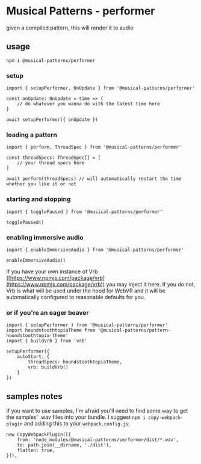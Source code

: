 # Musical Patterns - performer

given a compiled pattern, this will render it to audio

## usage

`npm i @musical-patterns/performer`

### setup

```
import { setupPerformer, OnUpdate } from '@musical-patterns/performer'

const onUpdate: OnUpdate = time => {
	// do whatever you wanna do with the latest time here
}

await setupPerformer({ onUpdate })
```

### loading a pattern

```
import { perform, ThreadSpec } from '@musical-patterns/performer'

const threadSpecs: ThreadSpec[] = [
	// your thread specs here
]

await perform(threadSpecs) // will automatically restart the time whether you like it or not
```

### starting and stopping

```
import { togglePaused } from '@musical-patterns/performer'

togglePaused()
```

### enabling immersive audio

```
import { enableImmersiveAudio } from '@musical-patterns/performer'

enableImmersiveAudio()
```

If you have your own instance of Vrb ([https://www.npmjs.com/package/vrb](https://www.npmjs.com/package/vrb)) you may inject it here.
If you do not, Vrb is what will be used under the hood for WebVR and it will be automatically configured to reasonable defaults for you.

### or if you're an eager beaver

```
import { setupPerformer } from '@musical-patterns/performer'
import houndstoothtopiaTheme from '@musical-patterns/pattern-houndstoothtopia-theme'
import { buildVrb } from 'vrb'

setupPerformer({
	autoStart: {
		threadSpecs: houndstoothtopiaTheme,
		vrb: buildVrb()
	}
})

```

## samples notes

If you want to use samples, I'm afraid you'll need to find some way to get the samples' .wav files into your bundle.
I suggest `npm i copy-webpack-plugin` and adding this to your `webpack.config.js`:

```
new CopyWebpackPlugin([{
	from: 'node_modules/@musical-patterns/performer/dist/*.wav',
	to: path.join(__dirname, './dist'),
	flatten: true,
}]),
```
